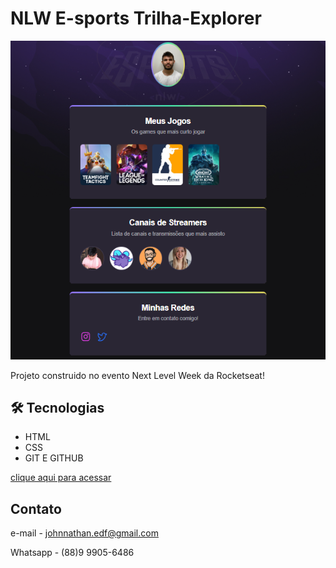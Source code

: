 # NLW E-sports Trilha-Explorer

![preview](./img/preview.png)

Projeto construido no evento Next Level Week da Rocketseat!

## 🛠 Tecnologias

-  HTML
-  CSS
-  GIT E GITHUB

[clique aqui para acessar](https://jhoosnow.github.io/NLW---Esports---Trilha-Explorer/)

## Contato 

e-mail - johnnathan.edf@gmail.com

Whatsapp - (88)9 9905-6486